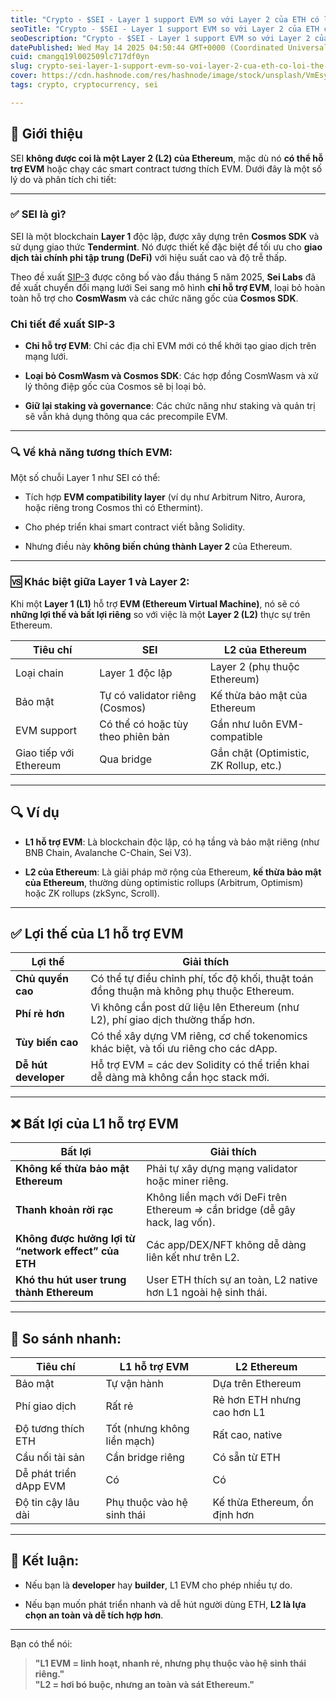 ```yaml
---
title: "Crypto - $SEI - Layer 1 support EVM so với Layer 2 của ETH có lợi thế và bất lợi thế nào? 🤷"
seoTitle: "Crypto - $SEI - Layer 1 support EVM so với Layer 2 của ETH có lợi thế?"
seoDescription: "Crypto - $SEI - Layer 1 support EVM so với Layer 2 của ETH có lợi thế và bất lợi thế nào?"
datePublished: Wed May 14 2025 04:50:44 GMT+0000 (Coordinated Universal Time)
cuid: cmangq19l002509lc717df0yn
slug: crypto-sei-layer-1-support-evm-so-voi-layer-2-cua-eth-co-loi-the-va-bat-loi-the-nao
cover: https://cdn.hashnode.com/res/hashnode/image/stock/unsplash/VmEsydI5oEo/upload/5c18cb15d73737508ae18c219c8ea09c.jpeg
tags: crypto, cryptocurrency, sei

---
```


## 👀 Giới thiệu

SEI **không được coi là một Layer 2 (L2) của Ethereum**, mặc dù nó **có thể hỗ trợ EVM** hoặc chạy các smart contract tương thích EVM. Dưới đây là một số lý do và phân tích chi tiết:

---

### ✅ **SEI là gì?**

SEI là một blockchain **Layer 1** độc lập, được xây dựng trên **Cosmos SDK** và sử dụng giao thức **Tendermint**. Nó được thiết kế đặc biệt để tối ưu cho **giao dịch tài chính phi tập trung (DeFi)** với hiệu suất cao và độ trễ thấp.

Theo đề xuất [SIP-3](https://github.com/sei-protocol/sips/blob/main/sips/sip-3.md) được công bố vào đầu tháng 5 năm 2025, **Sei Labs** đã đề xuất chuyển đổi mạng lưới Sei sang mô hình **chỉ hỗ trợ EVM**, loại bỏ hoàn toàn hỗ trợ cho **CosmWasm** và các chức năng gốc của **Cosmos SDK**.

### **Chi tiết đề xuất SIP-3**

* **Chỉ hỗ trợ EVM**: Chỉ các địa chỉ EVM mới có thể khởi tạo giao dịch trên mạng lưới.
    
* **Loại bỏ CosmWasm và Cosmos SDK**: Các hợp đồng CosmWasm và xử lý thông điệp gốc của Cosmos sẽ bị loại bỏ.
    
* **Giữ lại staking và governance**: Các chức năng như staking và quản trị sẽ vẫn khả dụng thông qua các precompile EVM.
    

---

### 🔍 **Về khả năng tương thích EVM:**

Một số chuỗi Layer 1 như SEI có thể:

* Tích hợp **EVM compatibility layer** (ví dụ như Arbitrum Nitro, Aurora, hoặc riêng trong Cosmos thì có Ethermint).
    
* Cho phép triển khai smart contract viết bằng Solidity.
    
* Nhưng điều này **không biến chúng thành Layer 2** của Ethereum.
    

---

### 🆚 **Khác biệt giữa Layer 1 và Layer 2:**

Khi một **Layer 1 (L1)** hỗ trợ **EVM (Ethereum Virtual Machine)**, nó sẽ có **những lợi thế và bất lợi riêng** so với việc là một **Layer 2 (L2)** thực sự trên Ethereum.

| Tiêu chí | SEI | L2 của Ethereum |
| --- | --- | --- |
| Loại chain | Layer 1 độc lập | Layer 2 (phụ thuộc Ethereum) |
| Bảo mật | Tự có validator riêng (Cosmos) | Kế thừa bảo mật của Ethereum |
| EVM support | Có thể có hoặc tùy theo phiên bản | Gần như luôn EVM-compatible |
| Giao tiếp với Ethereum | Qua bridge | Gắn chặt (Optimistic, ZK Rollup, etc.) |

---

## 🔍 Ví dụ

* **L1 hỗ trợ EVM**: Là blockchain độc lập, có hạ tầng và bảo mật riêng (như BNB Chain, Avalanche C-Chain, Sei V3).
    
* **L2 của Ethereum**: Là giải pháp mở rộng của Ethereum, **kế thừa bảo mật của Ethereum**, thường dùng optimistic rollups (Arbitrum, Optimism) hoặc ZK rollups (zkSync, Scroll).
    

---

## ✅ **Lợi thế của L1 hỗ trợ EVM**

| Lợi thế | Giải thích |
| --- | --- |
| **Chủ quyền cao** | Có thể tự điều chỉnh phí, tốc độ khối, thuật toán đồng thuận mà không phụ thuộc Ethereum. |
| **Phí rẻ hơn** | Vì không cần post dữ liệu lên Ethereum (như L2), phí giao dịch thường thấp hơn. |
| **Tùy biến cao** | Có thể xây dựng VM riêng, cơ chế tokenomics khác biệt, và tối ưu riêng cho các dApp. |
| **Dễ hút developer** | Hỗ trợ EVM = các dev Solidity có thể triển khai dễ dàng mà không cần học stack mới. |

---

## ❌ **Bất lợi của L1 hỗ trợ EVM**

| Bất lợi | Giải thích |
| --- | --- |
| **Không kế thừa bảo mật Ethereum** | Phải tự xây dựng mạng validator hoặc miner riêng. |
| **Thanh khoản rời rạc** | Không liền mạch với DeFi trên Ethereum =&gt; cần bridge (dễ gây hack, lag vốn). |
| **Không được hưởng lợi từ “network effect” của ETH** | Các app/DEX/NFT không dễ dàng liên kết như trên L2. |
| **Khó thu hút user trung thành Ethereum** | User ETH thích sự an toàn, L2 native hơn L1 ngoài hệ sinh thái. |

---

## 🔁 So sánh nhanh:

| Tiêu chí | L1 hỗ trợ EVM | L2 Ethereum |
| --- | --- | --- |
| Bảo mật | Tự vận hành | Dựa trên Ethereum |
| Phí giao dịch | Rất rẻ | Rẻ hơn ETH nhưng cao hơn L1 |
| Độ tương thích ETH | Tốt (nhưng không liền mạch) | Rất cao, native |
| Cầu nối tài sản | Cần bridge riêng | Có sẵn từ ETH |
| Dễ phát triển dApp EVM | Có | Có |
| Độ tin cậy lâu dài | Phụ thuộc vào hệ sinh thái | Kế thừa Ethereum, ổn định hơn |

---

## 📌 Kết luận:

* Nếu bạn là **developer** hay **builder**, L1 EVM cho phép nhiều tự do.
    
* Nếu bạn muốn phát triển nhanh và dễ hút người dùng ETH, **L2 là lựa chọn an toàn và dễ tích hợp hơn**.
    

---

Bạn có thể nói:

> **"L1 EVM = linh hoạt, nhanh rẻ, nhưng phụ thuộc vào hệ sinh thái riêng."**  
> **"L2 = hơi bó buộc, nhưng an toàn và sát Ethereum."**